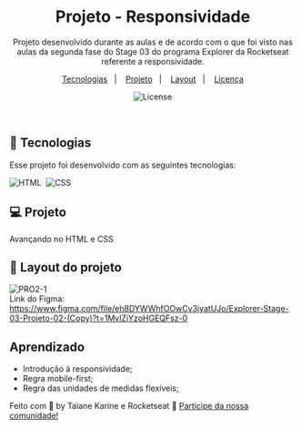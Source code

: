 
<h1 align="center"> Projeto - Responsividade </h1>

<p align="center">
Projeto desenvolvido durante as aulas e de acordo com o que foi visto nas aulas da segunda fase do Stage 03 do programa Explorer da Rocketseat referente a responsividade.
</p>

<p align="center">
  <a href="#-tecnologias">Tecnologias</a>&nbsp;&nbsp;&nbsp;|&nbsp;&nbsp;&nbsp;
  <a href="#-projeto">Projeto</a>&nbsp;&nbsp;&nbsp;|&nbsp;&nbsp;&nbsp;
  <a href="#-layout">Layout</a>&nbsp;&nbsp;&nbsp;|&nbsp;&nbsp;&nbsp;
  <a href="#memo-licença">Licença</a>
</p>

<p align="center">
  <img alt="License" src="https://img.shields.io/static/v1?label=license&message=MIT&color=49AA26&labelColor=000000">
</p>

<br>

## 🚀 Tecnologias

Esse projeto foi desenvolvido com as seguintes tecnologias:

![HTML](https://img.shields.io/badge/-HTML-05122A?style=flat&logo=HTML5)&nbsp;
![CSS](https://img.shields.io/badge/-CSS-05122A?style=flat&logo=CSS3&logoColor=1572B6)&nbsp;

## 💻 Projeto

Avançando no HTML e CSS

## 🔖 Layout do projeto

![PRO2-1](https://user-images.githubusercontent.com/94652702/216473286-37a587c6-04f7-4e2b-b2ad-fab8d052f802.png)
<br>
Link do Figma: 
<br>
https://www.figma.com/file/eh8DYWWhfOOwCv3jyatUJo/Explorer-Stage-03-Projeto-02-(Copy)?t=1MvlZiYzoHGEQFsz-0
<br>

## Aprendizado

- Introdução à responsividade;
- Regra mobile-first;
- Regra das unidades de medidas flexíveis;



Feito com 🧡 by Taiane Karine e Rocketseat :wave: [Participe da nossa comunidade!](https://discord.gg/rocketseat)
